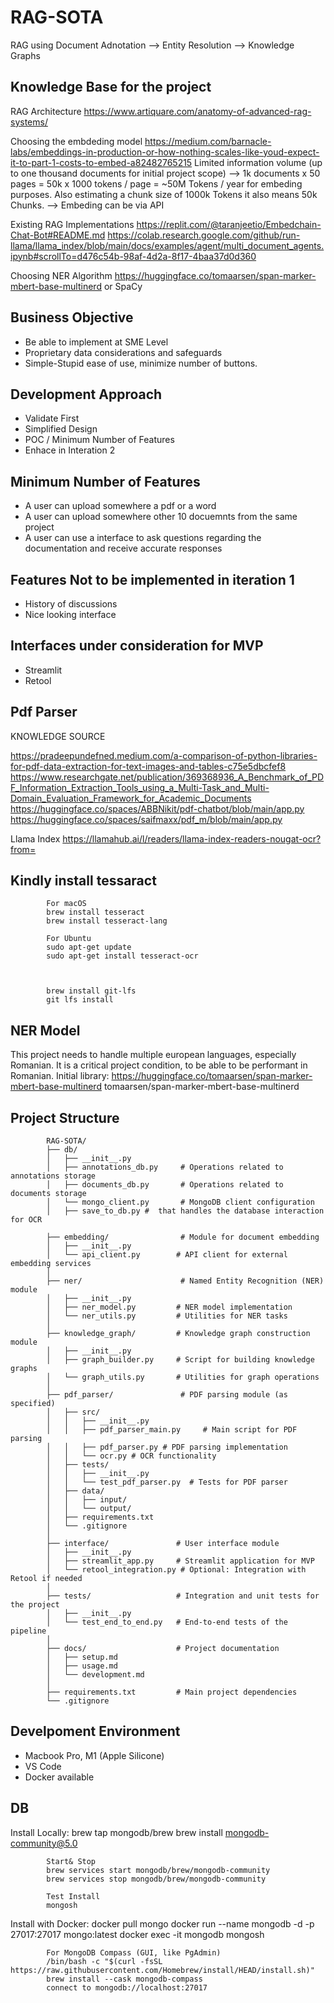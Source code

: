 # RAG-SOTA
RAG using Document Adnotation --> Entity Resolution --> Knowledge Graphs




## Knowledge Base for the project

RAG Architecture
https://www.artiquare.com/anatomy-of-advanced-rag-systems/


Choosing the embdeding model
https://medium.com/barnacle-labs/embeddings-in-production-or-how-nothing-scales-like-youd-expect-it-to-part-1-costs-to-embed-a82482765215
Limited information volume (up to one thousand documents for initial project scope) --> 1k documents x 50 pages = 50k x 1000 tokens / page = ~50M Tokens / year for embeding purposes. Also estimating a chunk size of 1000k Tokens it also means 50k Chunks.
--> Embeding can be via API

Existing RAG Implementations
https://replit.com/@taranjeetio/Embedchain-Chat-Bot#README.md
https://colab.research.google.com/github/run-llama/llama_index/blob/main/docs/examples/agent/multi_document_agents.ipynb#scrollTo=d476c54b-98af-4d2a-8f17-4baa37d0d360

Choosing NER Algorithm
https://huggingface.co/tomaarsen/span-marker-mbert-base-multinerd
or
SpaCy



## Business Objective
- Be able to implement at SME Level
- Proprietary data considerations and safeguards
- Simple-Stupid ease of use, minimize number of buttons.

## Development Approach
- Validate First
- Simplified Design
- POC / Minimum Number of Features
- Enhace in Interation 2

## Minimum Number of Features
- A user can upload somewhere a pdf or a word
- A user can upload somewhere other 10 docuemnts from the same project
- A user can use a interface to ask questions regarding the documentation and receive accurate responses

## Features Not to be implemented in iteration 1
- History of discussions
- Nice looking interface


## Interfaces under consideration for MVP
- Streamlit
- Retool


## Pdf Parser
KNOWLEDGE SOURCE

https://pradeepundefned.medium.com/a-comparison-of-python-libraries-for-pdf-data-extraction-for-text-images-and-tables-c75e5dbcfef8
https://www.researchgate.net/publication/369368936_A_Benchmark_of_PDF_Information_Extraction_Tools_using_a_Multi-Task_and_Multi-Domain_Evaluation_Framework_for_Academic_Documents
https://huggingface.co/spaces/ABBNikit/pdf-chatbot/blob/main/app.py
https://huggingface.co/spaces/saifmaxx/pdf_m/blob/main/app.py


Llama Index
https://llamahub.ai/l/readers/llama-index-readers-nougat-ocr?from=



 ## Kindly install tessaract
            For macOS 
            brew install tesseract
            brew install tesseract-lang

            For Ubuntu
            sudo apt-get update
            sudo apt-get install tesseract-ocr



            brew install git-lfs
            git lfs install



## NER Model
This project needs to handle multiple european languages, especially Romanian. It is a critical project condition, to be able to be performant in Romanian.
Initial library:
https://huggingface.co/tomaarsen/span-marker-mbert-base-multinerd
tomaarsen/span-marker-mbert-base-multinerd





## Project Structure

            RAG-SOTA/
            ├── db/  
            │   ├── __init__.py
            │   ├── annotations_db.py     # Operations related to annotations storage
            │   ├── documents_db.py       # Operations related to documents storage
            │   └── mongo_client.py       # MongoDB client configuration
            │   ├── save_to_db.py #  that handles the database interaction for OCR

            ├── embedding/                # Module for document embedding
            │   ├── __init__.py
            │   └── api_client.py        # API client for external embedding services
            │
            ├── ner/                      # Named Entity Recognition (NER) module
            │   ├── __init__.py
            │   ├── ner_model.py         # NER model implementation
            │   └── ner_utils.py         # Utilities for NER tasks
            │
            ├── knowledge_graph/         # Knowledge graph construction module
            │   ├── __init__.py
            │   ├── graph_builder.py     # Script for building knowledge graphs
            │   └── graph_utils.py       # Utilities for graph operations
            │
            ├── pdf_parser/               # PDF parsing module (as specified)
            │   ├── src/
            │   │   ├── __init__.py
            │   │   ├── pdf_parser_main.py     # Main script for PDF parsing
            │   │   ├── pdf_parser.py # PDF parsing implementation
            │   │   └── ocr.py # OCR functionality
            │   ├── tests/
            │   │   ├── __init__.py
            │   │   └── test_pdf_parser.py  # Tests for PDF parser
            │   ├── data/
            │   │   ├── input/
            │   │   └── output/
            │   ├── requirements.txt
            │   └── .gitignore
            │
            ├── interface/               # User interface module
            │   ├── __init__.py
            │   ├── streamlit_app.py     # Streamlit application for MVP
            │   └── retool_integration.py # Optional: Integration with Retool if needed
            │
            ├── tests/                   # Integration and unit tests for the project
            │   ├── __init__.py
            │   └── test_end_to_end.py   # End-to-end tests of the pipeline
            │
            ├── docs/                    # Project documentation
            │   ├── setup.md
            │   ├── usage.md 
            │   └── development.md
            │
            ├── requirements.txt         # Main project dependencies
            └── .gitignore




## Develpoment Environment
- Macbook Pro, M1 (Apple Silicone)
- VS Code
- Docker available


## DB
Install Locally:
            brew tap mongodb/brew
            brew install mongodb-community@5.0

            Start& Stop
            brew services start mongodb/brew/mongodb-community
            brew services stop mongodb/brew/mongodb-community

            Test Install
            mongosh

Install with Docker:
            docker pull mongo
            docker run --name mongodb -d -p 27017:27017 mongo:latest
            docker exec -it mongodb mongosh
            
            For MongoDB Compass (GUI, like PgAdmin)
            /bin/bash -c "$(curl -fsSL https://raw.githubusercontent.com/Homebrew/install/HEAD/install.sh)"
            brew install --cask mongodb-compass
            connect to mongodb://localhost:27017




